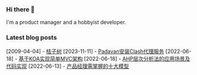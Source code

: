 ### Hi there 👋
I'm a product manager and a hobbyist developer.
### Latest blog posts 
[2009-04-04] - [桔子树](https://blog.yangfei.site/poetry/11.html) 
[2023-11-11] - [Padavan安装Clash代理服务](https://blog.yangfei.site/tech/padavan-clash.html) 
[2022-06-18] - [基于KOA实现简单MVC架构](https://blog.yangfei.site/tech/41.html) 
[2022-06-18] - [AHP层次分析法的应用场景及代码实现](https://blog.yangfei.site/tech/ahp.html) 
[2022-06-13] - [产品经理需掌握的十大模型](https://blog.yangfei.site/ued/pm-model.html) 

